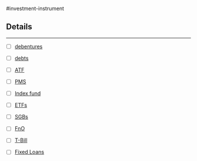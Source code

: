  #investment-instrument    
   
 ## Details    
 --- 
- [ ] [debentures](debentures.md)    
- [ ] [debts](debts.md)    
- [ ] [ATF](atf.md)    
- [ ] [PMS](pms.md)    
- [ ] [Index fund](index-fund.md)    
- [ ] [ETFs](etfs.md)    
- [ ] [SGBs](sgbs.md)    
- [ ] [FnO](fno.md)    
- [ ] [T-Bill](t-bill.md)    
- [ ] [Fixed Loans](fixed-loans.md)    
   
